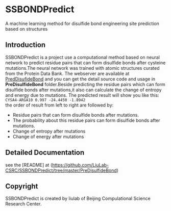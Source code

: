 # SSBONDPredict
A machine learning method for disulfide bond engineering site prediction based on structures
## Introduction
SSBONDPredict is a project use a computational method based on neural network to predict residue pairs that can form disulfide bonds after cysteine mutations.The neural network was trained with atomic structures curated from the Protein Data Bank. The webserver are available at [PredDisufideBond](http://liulab.csrc.ac.cn/ssbondpre) and you can get the detail source code and usage in **PreDisulfideBond** folder.Beside predicting the residue pairs which can form disulfide bonds after mutations,it also can calculate the change of entropy and energy due to mutations. 
The predicted result will show you like this:  
```CYSA4-ARGA10 0.997 -24.4450 -1.8942```  
the order of result from left to right are followed by:
* Residue pairs that can form disulfide bonds after mutations.  
* The probability about this residue pairs can form disulfide bonds after mutations.  
* Change of entropy after mutations  
* Change of energy after mutations  

## Detailed Documentation 
see the [README] at 
(https://github.com/LiuLab-CSRC/SSBONDPredict/tree/master/PreDisulfideBond)

## Copyright  
SSBONDPredict is created by liulab of Beijing Compulational Science Research Center.
